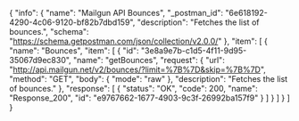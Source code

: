 {
  "info": {
    "name": "Mailgun API Bounces",
    "_postman_id": "6e618192-4290-4c06-9120-bf82b7dbd159",
    "description": "Fetches the list of bounces.",
    "schema": "https://schema.getpostman.com/json/collection/v2.0.0/"
  },
  "item": [
    {
      "name": "Bounces",
      "item": [
        {
          "id": "3e8a9e7b-c1d5-4f11-9d95-35067d9ec830",
          "name": "getBounces",
          "request": {
            "url": "http://api.mailgun.net/v2/bounces/?limit=%7B%7D&skip=%7B%7D",
            "method": "GET",
            "body": {
              "mode": "raw"
            },
            "description": "Fetches the list of bounces."
          },
          "response": [
            {
              "status": "OK",
              "code": 200,
              "name": "Response_200",
              "id": "e9767662-1677-4903-9c3f-26992ba157f9"
            }
          ]
        }
      ]
    }
  ]
}